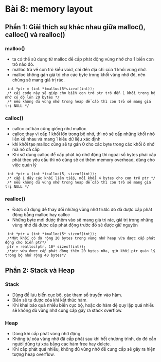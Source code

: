 # Bài 8: memory layout
## Phần 1: Giải thích sự khác nhau giữa malloc(), calloc() và realloc()
### malloc() 
- ta có thể sử dụng từ malloc để cấp phát động vùng nhớ cho 1 biến con trỏ nào đó.
- malloc trả về con trỏ kiểu void, chỉ đến địa chỉ của 1 khối vùng nhớ.
- malloc không gán giá trị cho các byte trong khối vùng nhớ đó, nên chúng sẽ mang giá trị rác.
~~~~
 int *ptr = (int *)malloc(5*sizeof(int));
 /* cái code này sẽ giúp cho biến con trỏ ptr trỏ đến 1 khối trong bộ nhớ có độ lớn 20 bytes */
 /* nếu không đủ vùng nhớ trong heap để cấp thì con trỏ sẽ mang giá trị NULL */
~~~~
### calloc()
- calloc cơ bản cũng giống như malloc.
- calloc thay vì cấp 1 khối lớn trong bộ nhớ, thì nó sẽ cấp những khối nhỏ liền kề nhau và mang 1 kiểu dữ liệu xác định
- khi khởi tạo malloc cũng sẽ tự gán 0 cho các byte trong các khối ô nhớ mà nó đã cấp
- Khi sử dụng calloc để cấp phát bộ nhớ động thì ngoài số bytes phải cấp phát theo yêu cầu thì nó cũng sẽ có thêm memory overhead, dùng cho việc quản lý
~~~~
 int *ptr = (int *)calloc(5, sizeof(int));
 /* cấp 1 dãy các khối liên tiếp, mỗi khối 4 bytes cho con trỏ ptr */
 /* nếu không đủ vùng nhớ trong heap để cấp thì con trỏ sẽ mang giá trị NULL */
~~~~
### realloc()
- Được sử dụng để thay đổi những vùng nhớ trước đó đã được cấp phát động bằng malloc hay calloc
- Những byte mới được thêm vào sẽ mang giá trị rác, giá trị trong những vùng nhớ đã được cấp phát động trước đó sẽ được giữ nguyên
~~~~
 int *ptr = (int *)malloc(5* sizeof(int));
 /*Một khối có độ rộng 20 bytes trong vùng nhớ heap vừa được cấp phát động cho biến ptr*/
 ptr = realloc(ptr, 10* sizeof(int));
 /*ptr vừa được cấp phát động thêm 20 bytes nữa, giờ khối ptr quản lý trong bộ nhớ rộng 40 bytes*/
~~~~
## Phần 2: Stack và Heap
### Stack
- Dùng để lưu biến cục bộ, các tham số truyền vào hàm.
- Biến sẽ tự được xóa khi kết thúc hàm.
- Khi khai báo quá nhiều biến cục bộ, hoặc do hàm đệ quy lặp quá nhiều sẽ không đủ vùng nhớ cung cấp gây ra stack overflow.
### Heap
- Dùng khi cấp phát vùng nhớ động.
- Không tự xóa vùng nhớ đã cấp phát sau khi hết chương trình, do đó cần người dùng tự xóa bằng các hàm free hay delete.
- Khi cấp phát quá nhiều, không đủ vùng nhớ để cung cấp sẽ gây ra hiện tượng heap overflow.
